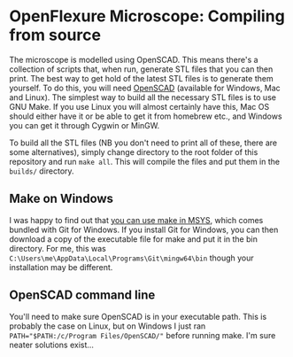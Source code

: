 # OpenFlexure Microscope: Compiling from source

The microscope is modelled using OpenSCAD.  This means there's a collection of scripts that, when run, generate STL files that you can then print.  The best way to get hold of the latest STL files is to generate them yourself.  To do this, you will need [OpenSCAD](http://www.openscad.org/) (available for Windows, Mac and Linux).  The simplest way to build all the necessary STL files is to use GNU Make.  If you use Linux you will almost certainly have this, Mac OS should either have it or be able to get it from homebrew etc., and Windows you can get it through Cygwin or MinGW.

To build all the STL files (NB you don't need to print all of these, there are some alternatives), simply change directory to the root folder of this repository and run ``make all``.  This will compile the files and put them in the ``builds/`` directory.

## Make on Windows
I was happy to find out that [you can use make in MSYS](https://gist.github.com/evanwill/0207876c3243bbb6863e65ec5dc3f058), which comes bundled with Git for Windows. If you install Git for Windows, you can then download a copy of the executable file for make and put it in the bin directory.  For me, this was ``C:\Users\me\AppData\Local\Programs\Git\mingw64\bin`` though your installation may be different.

## OpenSCAD command line
You'll need to make sure OpenSCAD is in your executable path.  This is probably the case on Linux, but on Windows I just ran ``PATH="$PATH:/c/Program Files/OpenSCAD/"`` before running make.  I'm sure neater solutions exist...

